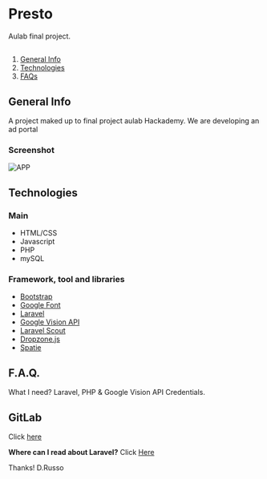 # Presto

Aulab final project.

##

1. [General Info](#general-info)
2. [Technologies](#technologies)
3. [FAQs](#FAQs)

## General Info

A project maked up to final project aulab Hackademy.
We are developing an ad portal

### Screenshot

![APP](https://i.ibb.co/Snj2dVD/Schermata-da-2021-05-31-15-33-48.png)

## Technologies

### Main

-   HTML/CSS
-   Javascript
-   PHP
-   mySQL

### Framework, tool and libraries

-   [Bootstrap](https://getbootstrap.com/)
-   [Google Font](https://fonts.google.com/)
-   [Laravel](https://laravel.com/)
-   [Google Vision API](https://cloud.google.com/vision/?hl=it&utm_source=google&utm_medium=cpc&utm_campaign=emea-it-all-it-dr-bkws-all-all-trial-e-gcp-1010042&utm_content=text-ad-none-any-DEV_c-CRE_170511603496-ADGP_Hybrid%20%7C%20BKWS%20-%20EXA%20%7C%20Txt%20~%20AI%20%26%20ML%20~%20Vision%20AI%23v1-KWID_43700053287028099-kwd-203288731687-userloc_20574&utm_term=KW_google%20vision%20api-NET_g-PLAC_&gclid=Cj0KCQjwktKFBhCkARIsAJeDT0g_fdtOQ6LOkeIuDvvtZIG_l7i3DpaLkmKX61KwPiICo7TkSGyHziUaAtEkEALw_wcB&gclsrc=aw.ds)
-   [Laravel Scout](https://laravel.com/docs/8.x/scout)
-   [Dropzone.js](https://www.dropzonejs.com/)
-   [Spatie](https://spatie.be/docs/image/v1/introduction)


## F.A.Q.

What I need?
Laravel, PHP & Google Vision API Credentials.

## GitLab

Click [here](https://gitlab.com/hackademy-26/presto_hackvengers)

**Where can I read about Laravel?**
Click [Here](https://aqicn.org/data-platform/token/#/)

Thanks!
D.Russo
